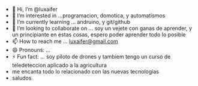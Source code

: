 - 👋 Hi, I’m @luxaifer
- 👀 I’m interested in ...programacion, domotica, y automatismos
- 🌱 I’m currently learning ... andruino, y git/github
- 💞️ I’m looking to collaborate on ... soy un vejete con ganas de aprender, y un principiante en estas cosas, espero poder aprender todo lo posible
- 📫 How to reach me ... luxaifer@gmail.com
- 😄 Pronouns: ...
- ⚡ Fun fact: ... soy piloto de drones y tambiem tengo un curso de teledeteccion aplicado a la agricultura
- me encanta todo lo relacionado con las nuevas tecnologias
- saludos

<!---
luxaifer/luxaifer is a ✨ special ✨ repository because its `README.md` (this file) appears on your GitHub profile.
You can click the Preview link to take a look at your changes.
--->
